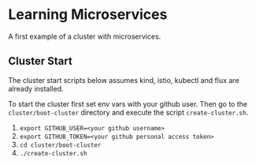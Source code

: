 # Learning Microservices

A first example of a cluster with microservices.

## Cluster Start

The cluster start scripts below assumes kind, istio, kubectl and flux are already installed.

To start the cluster first set env vars with your github user. Then go to the `cluster/boot-cluster` directory and execute the script `create-cluster.sh`.
1. `export GITHUB_USER=<your github username>`
1. `export GITHUB_TOKEN=<your github personal access token>`
1. `cd cluster/boot-cluster`
1. `./create-cluster.sh`
